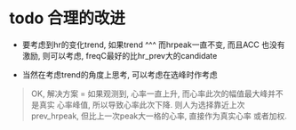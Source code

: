 # todo 合理的改进
- 要考虑到hr的变化trend, 如果trend ^^^ 而hrpeak一直不变, 而且ACC
也没有激励, 则可以考虑, freqC最好的比hr_prev大的candidate

- 当然在考虑trend的角度上思考, 可以考虑在选峰时作考虑 

> OK, 解决方案 = 如果观测到, 心率一直上升, 而心率此次的幅值最大峰并不是真实
心率峰值, 所以导致心率此次下降. 
则人为选择靠近上次prev_hrpeak, 但比上一次peak大一格的心率, 直接作为真实心率
或者加权.
